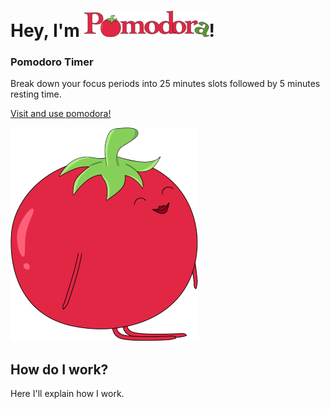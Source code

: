 # Hey, I'm ![logo pomodora](https://github.com/monifasol/pomodora/blob/master/src/images/logo-github.png)!

### Pomodoro Timer    
Break down your focus periods into 25 minutes slots followed by 5 minutes resting time.

[Visit and use pomodora!](https://url)

![image of pomodora character](https://github.com/monifasol/pomodora/blob/master/src/images/tomato-github.png)

## How do I work?

Here I'll explain how I work.
